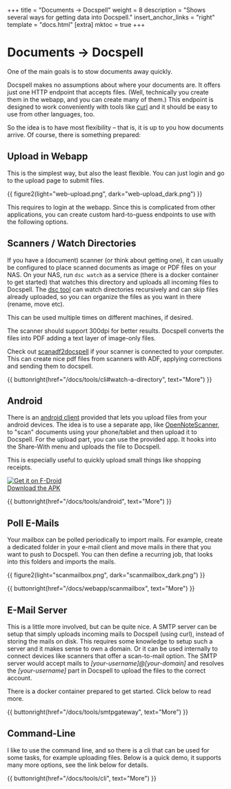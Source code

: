 +++
title = "Documents → Docspell"
weight = 8
description = "Shows several ways for getting data into Docspell."
insert_anchor_links = "right"
template = "docs.html"
[extra]
mktoc = true
+++

# Documents → Docspell

One of the main goals is to stow documents away quickly.

Docspell makes no assumptions about where your documents are. It
offers just one HTTP endpoint that accepts files. (Well, technically
you create them in the webapp, and you can create many of them.) This
endpoint is designed to work conveniently with tools like
[curl](https://curl.haxx.se/) and it should be easy to use from other
languages, too.

So the idea is to have most flexibility – that is, it is up to you how
documents arrive. Of course, there is something prepared:


## Upload in Webapp

This is the simplest way, but also the least flexible. You can just
login and go to the upload page to submit files.


{{ figure2(light="web-upload.png", dark="web-upload_dark.png") }}

This requires to login at the webapp. Since this is complicated from
other applications, you can create custom hard-to-guess endpoints to
use with the following options.

## Scanners / Watch Directories

If you have a (document) scanner (or think about getting one), it can
usually be configured to place scanned documents as image or PDF files
on your NAS. On your NAS, run `dsc watch` as a service (there is a
docker container to get started) that watches this directory and
uploads all incoming files to Docspell. The [dsc
tool](@/docs/tools/cli.md) can watch directories recursively and can
skip files already uploaded, so you can organize the files as you want
in there (rename, move etc).

This can be used multiple times on different machines, if desired.

The scanner should support 300dpi for better results. Docspell
converts the files into PDF adding a text layer of image-only files.

Check out
[scanadf2docspell](https://github.com/eresturo/scanadf2docspell) if
your scanner is connected to your computer. This can create nice pdf
files from scanners with ADF, applying corrections and sending them to
docspell.

{{ buttonright(href="/docs/tools/cli#watch-a-directory", text="More") }}


## Android

There is an [android
client](https://github.com/docspell/android-client) provided that lets
you upload files from your android devices. The idea is to use a
separate app, like
[OpenNoteScanner](https://github.com/ctodobom/OpenNoteScanner), to
"scan" documents using your phone/tablet and then upload it to
Docspell. For the upload part, you can use the provided app. It hooks
into the Share-With menu and uploads the file to Docspell.

This is especially useful to quickly upload small things like shopping
receipts.

<div class="grid grid-cols-2 gap-8 divide-x ">
    <div class="flex items-center justify-center">
        <a href="https://f-droid.org/packages/org.docspell.docspellshare">
            <img src="https://fdroid.gitlab.io/artwork/badge/get-it-on.png"
                 alt="Get it on F-Droid"
                 class="w-56"
                 />
        </a>
    </div>
    <div class="flex items-center justify-center text-xl">
        <i class="fa fa-download mr-2"></i>
        <span>
           <a href="https://github.com/docspell/android-client/releases/latest">Download the APK</a>
        </span>
    </div>

</div>

{{ buttonright(href="/docs/tools/android", text="More") }}


## Poll E-Mails

Your mailbox can be polled periodically to import mails. For example,
create a dedicated folder in your e-mail client and move mails in
there that you want to push to Docspell. You can then define a
recurring job, that looks into this folders and imports the mails.

{{ figure2(light="scanmailbox.png", dark="scanmailbox_dark.png") }}

{{ buttonright(href="/docs/webapp/scanmailbox", text="More") }}


## E-Mail Server

This is a little more involved, but can be quite nice. A SMTP server
can be setup that simply uploads incoming mails to Docspell (using
curl), instead of storing the mails on disk. This requires some
knowledge to setup such a server and it makes sense to own a domain.
Or it can be used internally to connect devices like scanners that
offer a scan-to-mail option. The SMTP server would accept mails to
*[your-username]@[your-domain]* and resolves the *[your-username]*
part in Docspell to upload the files to the correct account.

There is a docker container prepared to get started. Click below to
read more.

{{ buttonright(href="/docs/tools/smtpgateway", text="More") }}


## Command-Line

I like to use the command line, and so there is a cli that can be used
for some tasks, for example uploading files. Below is a quick demo, it
supports many more options, see the link below for details.

<figure>
  <script id="asciicast-427679" src="https://asciinema.org/a/427679.js" async></script>
</figure>


{{ buttonright(href="/docs/tools/cli", text="More") }}
